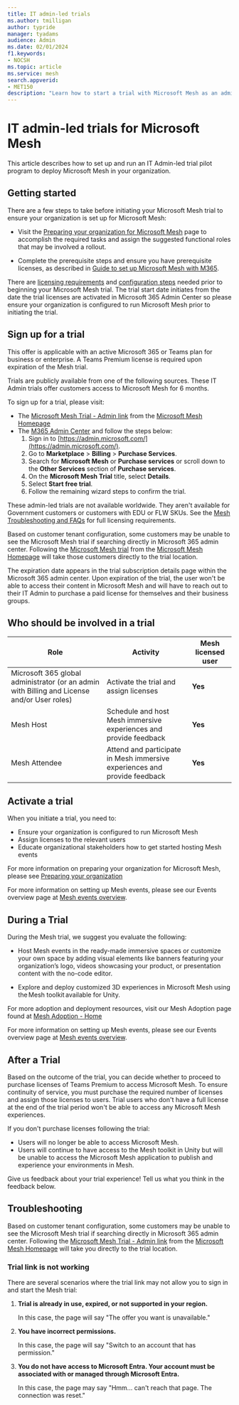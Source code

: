 ```yaml
---
title: IT admin-led trials
ms.author: tmilligan
author: typride
manager: tyadams
audience: Admin
ms.date: 02/01/2024
f1.keywords:
- NOCSH
ms.topic: article
ms.service: mesh
search.appverid:
- MET150
description: "Learn how to start a trial with Microsoft Mesh as an admin."
---
```


# IT admin-led trials for Microsoft Mesh

This article describes how to set up and run an IT Admin-led trial pilot program to deploy Microsoft Mesh in your organization.

## Getting started

There are a few steps to take before initiating your Microsoft Mesh trial to ensure your organization is set up for Microsoft Mesh:

- Visit the [Preparing your organization for Microsoft Mesh](preparing-your-organization.md) page to accomplish the required tasks and assign the suggested functional roles that may be involved a rollout.

- Complete the prerequisite steps and ensure you have prerequisite licenses, as described in [Guide to set up Microsoft Mesh with M365](setup-m365-mesh.md#prerequisites).

There are [licensing requirements](../../Resources/mesh-troubleshooting.md#what-are-the-license-requirements-for-immersive-spaces-in-mesh) and [configuration steps](preparing-your-organization.md#preparing-your-organization-for-mesh) needed prior to beginning your Microsoft Mesh trial. The trial start date initiates from the date the trial licenses are activated in Microsoft 365 Admin Center so please ensure your organization is configured to run Microsoft Mesh prior to initiating the trial.

## Sign up for a trial

This offer is applicable with an active Microsoft 365 or Teams plan for business or enterprise. A Teams Premium license is required upon expiration of the Mesh trial.

Trials are publicly available from one of the following sources. These IT Admin trials offer customers access to Microsoft Mesh for 6 months.

To sign up for a trial, please visit:

- The [Microsoft Mesh Trial - Admin link](https://go.microsoft.com/fwlink/?linkid=2258400) from the [Microsoft Mesh Homepage](https://www.microsoft.com/mesh)
- The [M365 Admin Center](https://admin.microsoft.com/) and follow the steps below:
    1. Sign in to [https://admin.microsoft.com/](https://admin.microsoft.com/).
    1. Go to **Marketplace** > **Billing** > **Purchase Services**.
    1. Search for **Microsoft Mesh** or **Purchase services** or scroll down to the **Other Services** section of **Purchase services**.
    1. On the **Microsoft Mesh Trial** title, select **Details**.
    1. Select **Start free trial**.
    1. Follow the remaining wizard steps to confirm the trial.

These admin-led trials are not available worldwide. They aren't available for Government customers or customers with EDU or FLW SKUs. See the [Mesh Troubleshooting and FAQs](../../Resources/mesh-troubleshooting.md) for full licensing requirements.

Based on customer tenant configuration, some customers may be unable to see the Microsoft Mesh trial if searching directly in Microsoft 365 admin center. Following the [Microsoft Mesh trial](https://go.microsoft.com/fwlink/?linkid=2258400) from the [Microsoft Mesh Homepage](https://www.microsoft.com/mesh) will take those customers directly to the trial location.

The expiration date appears in the trial subscription details page within the Microsoft 365 admin center. Upon expiration of the trial, the user won't be able to access their content in Microsoft Mesh and will have to reach out to their IT Admin to purchase a paid license for themselves and their business groups.

## Who should be involved in a trial

| **Role**                                                                                    | **Activity**                                                              | **Mesh licensed user** |
|---------------------------------------------------------------------------------------------|---------------------------------------------------------------------------|------------------------|
| Microsoft 365 global administrator (or an admin with Billing and License and/or User roles) | Activate the trial and assign licenses                                    | **Yes**                |
| Mesh Host                                                                                   | Schedule and host Mesh immersive experiences and provide feedback         | **Yes**                |
| Mesh Attendee                                                                               | Attend and participate in Mesh immersive experiences and provide feedback | **Yes**                |

## Activate a trial

When you initiate a trial, you need to:

- Ensure your organization is configured to run Microsoft Mesh
- Assign licenses to the relevant users
- Educate organizational stakeholders how to get started hosting Mesh events

For more information on preparing your organization for Microsoft Mesh, please see [Preparing your organization](preparing-your-organization.md)

For more information on setting up Mesh events, please see our Events overview page at [Mesh events overview](../../events-guide/events-overview.md).

## During a Trial

During the Mesh trial, we suggest you evaluate the following:

- Host Mesh events in the ready-made immersive spaces or customize your own space by adding visual elements like banners featuring your organization’s logo, videos showcasing your product, or presentation content with the no-code editor.

- Explore and deploy customized 3D experiences in Microsoft Mesh using the Mesh toolkit available for Unity.

For more adoption and deployment resources, visit our Mesh Adoption page found at [Mesh Adoption - Home](https://aka.ms/MeshAdoptionPage)

For more information on setting up Mesh events, please see our Events overview page at [Mesh events overview](../../events-guide/events-overview.md).

## After a Trial

Based on the outcome of the trial, you can decide whether to proceed to purchase licenses of Teams Premium to access Microsoft Mesh.
To ensure continuity of service, you must purchase the required number of licenses and assign those licenses to users. Trial users who don't have a full license at the end of the trial period won't be able to access any Microsoft Mesh experiences.

If you don't purchase licenses following the trial:

- Users will no longer be able to access Microsoft Mesh.
- Users will continue to have access to the Mesh toolkit in Unity but will be unable to access the Microsoft Mesh application to publish and experience your environments in Mesh.

Give us feedback about your trial experience! Tell us what you think in the feedback below.

## Troubleshooting

Based on customer tenant configuration, some customers may be unable to see the Microsoft Mesh trial if searching directly in Microsoft 365 admin center. Following the [Microsoft Mesh Trial - Admin link](https://go.microsoft.com/fwlink/?linkid=2258400) from the [Microsoft Mesh Homepage](https://www.microsoft.com/mesh) will take you directly to the trial location.

### Trial link is not working

There are several scenarios where the trial link may not allow you to sign in and start the Mesh trial:

1. **Trial is already in use, expired, or not supported in your region.**

    In this case, the page will say "The offer you want is unavailable."
1. **You have incorrect permissions.**

    In this case, the page will say "Switch to an account that has permission."
1. **You do not have access to Microsoft Entra. Your account must be associated with or managed through Microsoft Entra.**

    In this case, the page may say "Hmm... can't reach that page. The connection was reset."
